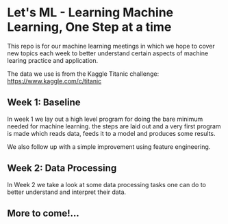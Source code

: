# Let's ML - Learning Machine Learning, One Step at a time

This repo is for our machine learning meetings in which we hope to cover new topics each week to better understand certain aspects of machine learing practice and application.

The data we use is from the Kaggle Titanic challenge: https://www.kaggle.com/c/titanic

## Week 1: Baseline
In week 1 we lay out a high level program for doing the bare minimum needed for machine learning. the steps are laid out and a very first program is made which reads data, feeds it to a model and produces some results.

We also follow up with a simple improvement using feature engineering.

## Week 2: Data Processing
In Week 2 we take a look at some data processing tasks one can do to better understand and interpret their data.


## More to come!...